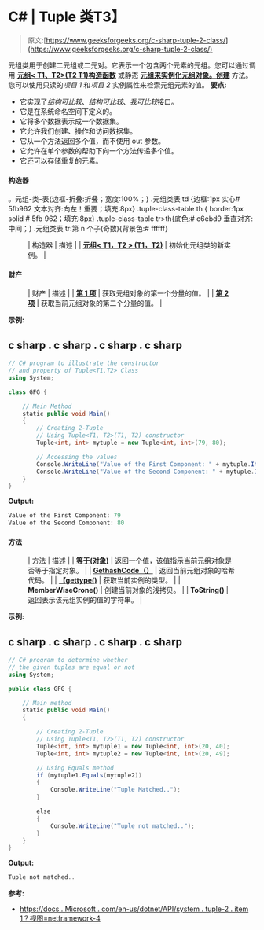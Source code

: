 # C# | Tuple <t1>类</t1>T3】

> 原文:[https://www.geeksforgeeks.org/c-sharp-tuple-2-class/](https://www.geeksforgeeks.org/c-sharp-tuple-2-class/)

元组<t1 t2="">类用于创建二元组或二元对。它表示一个包含两个元素的元组。您可以通过调用 [**元组< T1、T2>(T2 T1)构造函数**](https://www.geeksforgeeks.org/how-to-create-2-tuple-or-pair-tuple-in-c-sharp/#Using%20Tuple%3CT1,T2%3E(T1,%20T2)%20Constructor) 或静态 [**元组来实例化元组<t1 t2="">对象。创建</t1>**](https://www.geeksforgeeks.org/how-to-create-2-tuple-or-pair-tuple-in-c-sharp/#Using%20the%20Create%20method) 方法。您可以使用只读的*项目 1* 和*项目 2* 实例属性来检索元组元素的值。
**要点:**</t1>

*   它实现了*结构可比较*、*结构可比较*、*我可比较*接口。
*   它是在系统命名空间下定义的。
*   它将多个数据表示成一个数据集。
*   它允许我们创建、操作和访问数据集。
*   它从一个方法返回多个值，而不使用 out 参数。
*   它允许在单个参数的帮助下向一个方法传递多个值。
*   它还可以存储重复的元素。

#### 构造器

。元组-类-表{边框-折叠:折叠；宽度:100%；} .元组类表 td {边框:1px 实心# 5fb962 文本对齐:向左！重要；填充:8px} .tuple-class-table th { border:1px solid # 5fb 962；填充:8px} .tuple-class-table tr>th{底色:# c6ebd9 垂直对齐:中间；} .元组类表 tr:第 n 个子(奇数){背景色:# ffffff}

<figure class="table">

| 构造器 | 描述 |
| [**元组< T1，T2 > (T1，T2)**](https://www.geeksforgeeks.org/how-to-create-2-tuple-or-pair-tuple-in-c-sharp/#Using%20Tuple%3CT1,T2%3E(T1,%20T2)%20Constructor) | 初始化元组<t1 t2="">类的新实例。</t1> |

</figure>

#### 财产

<figure class="table">

| 财产 | 描述 |
| [**第 1 项**](https://www.geeksforgeeks.org/c-sharp-how-to-get-first-element-of-the-tuple/) | 获取元组<t1 t2="">对象的第一个分量的值。</t1> |
| [**第 2 项**](https://www.geeksforgeeks.org/c-sharp-how-to-get-second-element-of-the-tuple/) | 获取当前元组<t1 t2="">对象的第二个分量的值。</t1> |

</figure>

**示例:**

## c sharp . c sharp . c sharp . c sharp

```cs
// C# program to illustrate the constructor
// and property of Tuple<T1,T2> Class
using System;

class GFG {

    // Main Method
    static public void Main()
    {
        // Creating 2-Tuple
        // Using Tuple<T1, T2>(T1, T2) constructor
        Tuple<int, int> mytuple = new Tuple<int, int>(79, 80);

        // Accessing the values
        Console.WriteLine("Value of the First Component: " + mytuple.Item1);
        Console.WriteLine("Value of the Second Component: " + mytuple.Item2);
    }
}
```

**Output:** 

```cs
Value of the First Component: 79
Value of the Second Component: 80
```

#### 方法

<figure class="table">

| 方法 | 描述 |
| [**等于(对象)**](https://www.geeksforgeeks.org/c-sharp-check-if-two-tuple-objects-are-equal/) | 返回一个值，该值指示当前元组<t1 t2="">对象是否等于指定对象。</t1> |
| [**GethashCode（）**](https://www.geeksforgeeks.org/c-sharp-how-to-get-the-hashcode-of-the-tuple/) | 返回当前元组<t1 t2="">对象的哈希代码。</t1> |
| [**【gettype()**](https://www.geeksforgeeks.org/c-sharp-getting-the-type-of-the-tuples-element/) | 获取当前实例的类型。 |
| **MemberWiseCrone()** | 创建当前对象的浅拷贝。 |
| **ToString()** | 返回表示该元组<t1 t2="">实例的值的字符串。</t1> |

</figure>

**示例:**

## c sharp . c sharp . c sharp . c sharp

```cs
// C# program to determine whether
// the given tuples are equal or not
using System;

public class GFG {

    // Main method
    static public void Main()
    {

        // Creating 2-Tuple
        // Using Tuple<T1, T2>(T1, T2) constructor
        Tuple<int, int> mytuple1 = new Tuple<int, int>(20, 40);
        Tuple<int, int> mytuple2 = new Tuple<int, int>(20, 49);

        // Using Equals method
        if (mytuple1.Equals(mytuple2))
        {
            Console.WriteLine("Tuple Matched..");
        }

        else
        {
            Console.WriteLine("Tuple not matched..");
        }
    }
}
```

**Output:** 

```cs
Tuple not matched..
```

**参考:**

*   [https://docs . Microsoft . com/en-us/dotnet/API/system . tuple-2 . item 1？视图=netframework-4](https://docs.microsoft.com/en-us/dotnet/api/system.tuple-2.item1?view=netframework-4.8)
